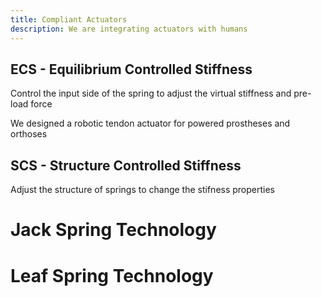 ```yaml
---
title: Compliant Actuators
description: We are integrating actuators with humans
---
```


## ECS - Equilibrium Controlled Stiffness

Control the input side of the spring to adjust the virtual stiffness and pre-load force

We designed a robotic tendon actuator for powered prostheses and orthoses

## SCS - Structure Controlled Stiffness

Adjust the structure of springs to change the stifness properties

# Jack Spring Technology

# Leaf Spring Technology
